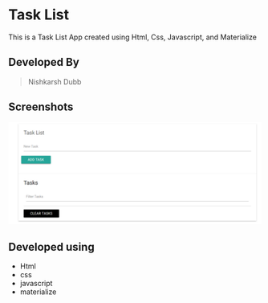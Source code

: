 # Task List 
This is a Task List App created using Html, Css, Javascript, and Materialize

## Developed By
> Nishkarsh Dubb

## Screenshots
![App Screenshot](screenshots/tasklist.png)

## Developed using
* Html
* css
* javascript
* materialize

